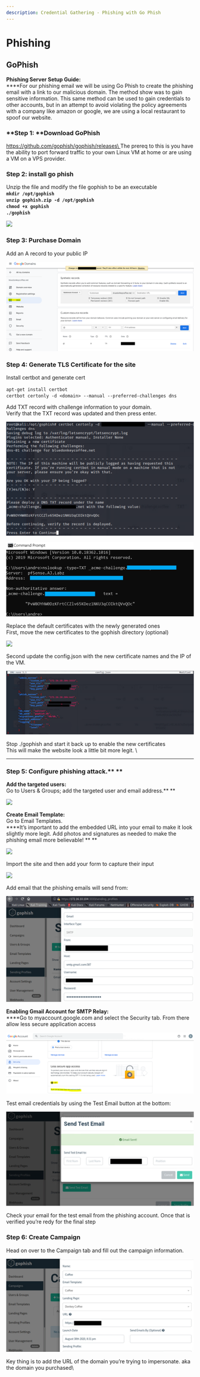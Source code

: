 ```yaml
---
description: Credential Gathering - Phishing with Go Phish
---
```


# Phishing

## GoPhish

**Phishing Server Setup Guide:**\
****For our phishing email we will be using Go Phish to create the phishing email with a link to our malicious domain. The method show was to gain sensitive information. This same method can be used to gain credentials to other accounts, but in an attempt to avoid violating the policy agreements with a company like amazon or google, we are using a local restaurant to spoof our website.

### **Step 1: **Download GoPhish&#x20;

[https://github.com/gophish/gophish/releases\
](https://github.com/gophish/gophish/releases)The prereq to this is you have the ability to port forward traffic to your own Linux VM at home or are using a VM on a VPS provider.

### **Step 2: install go phish**

Unzip the file and modify the file gophish to be an executable\
**`mkdir /opt/gophish`**\
**`unzip gophish.zip -d /opt/gophish`**\
**`chmod +x gophish`**\
**`./gophish`**

![](https://lh6.googleusercontent.com/BVrveXdkwHvWEbcaKzE\_Bex6IYZaCy0zKzTeLYVsIZ4FmoGf\_XY8qdnT9IKfQKj5oHQS\_a7GDSZOWtB29hF5mZSvR9rELGkV8bDVq0DvqMRYAcbjhtMjd-Cq3IHINnXrCrttDrb9)

### **Step 3: Purchase Domain**

Add an A record to your public IP&#x20;

![](<../.gitbook/assets/image (167).png>)

### **Step 4: Generate TLS Certificate for the site**

Install certbot and generate cert

`apt-get install certbot`\
`certbot certonly -d <domain> --manual --preferred-challenges dns`

Add TXT record with challenge information to your domain.\
Verify that the TXT record was updated and then press enter.

![Certbot cert](<../.gitbook/assets/image (160).png>)

![verify the TXT record](<../.gitbook/assets/image (161).png>)

Replace the default certificates with the newly generated ones\
First, move the new certificates to the gophish directory (optional)

![](https://lh3.googleusercontent.com/oTSbRu7VUCiLdAdAbFdQVBzBlanOjzJ74iFurWx68nPdAlI4Gw1kEACAdM5lpYJdZ6YAYeXHaXXWmJfW4Dx9a8EdWzUZrZuuwe-mhTlnp2MBqWSiqM-Po3H9c\_qjM7ilxH5wyHMl)

Second update the config.json with the new certificate names and the IP of the VM.&#x20;

![config.json](<../.gitbook/assets/image (165).png>)

Stop ./gophish and start it back up to enable the new certificates\
This will make the website look a little bit more legit. \
****

### Step 5: Configure phishing attack.** **

**Add the targeted users:**\
Go to Users & Groups; add the targeted user and email address.** **

![](https://lh3.googleusercontent.com/bYulbqiVEdnFaxiv4IesPlyQCn5KeZ3Dr-O7qWjZ8bOq9Rq9Rrw1YssQg4eH4jDJSzu0kXNI4vJnnne7FMEPhvYsWL9I5b95ZAqwelMezJZIIB81w4RqPLZUlz0sKRcwm6\_o9BZG)

**Create Email Template:**\
Go to Email Templates.\
****It’s important to add the embedded URL into your email to make it look slightly more legit. Add photos and signatures as needed to make the phishing email more believable! ** **

![](https://lh4.googleusercontent.com/cjCTwc7QuH\_\_\_qnVg7LIF7d2kS0Yh7gxmIQCh071h1lwADqhXWBimaw-VvE7rXvO74mnAGUbKbm3uS9XiYUJKq1-euuyhkaI263vuFzzEB5G8L5hr4b-RVpsGZFCulRXDh8mn-xN)

Import the site and then add your form to capture their input

![](https://lh3.googleusercontent.com/hLneBzlCnSKGqFEg251nloK1VB-nvGdKDy00\_a0f\_ex33lFit02oVzTEdMSszuVl1PDhvM6V-6ko-IHUHyeX7YOIW361datoh31sC5qm\_EgoQq3FoOYlr7bEys55-SRUZnel0ArS)

Add email that the phishing emails will send from:

![](<../.gitbook/assets/image (162).png>)

**Enabling Gmail Account for SMTP Relay:**\
****Go to myaccount.google.com and select the Security tab. From there allow less secure application access

![](<../.gitbook/assets/image (158).png>)

Test email credentials by using the Test Email button at the bottom:

![](<../.gitbook/assets/image (159).png>)

Check your email for the test email from the phishing account. Once that is verified you’re redy for the final step

### **Step 6: Create Campaign**

Head on over to the Campaign tab and fill out the campaign information.

![](<../.gitbook/assets/image (163).png>)

Key thing is to add the URL of the domain you’re trying to impersonate. aka the domain you purchased\


